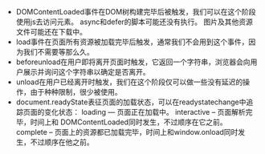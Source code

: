 

- DOMContentLoaded事件在DOM树构建完毕后被触发，我们可以在这个阶段使用js去访问元素。
async和defer的脚本可能还没有执行。
图片及其他资源文件可能还在下载中。
- load事件在页面所有资源被加载完毕后触发，通常我们不会用到这个事件，因为我们不需要等那么久。
- beforeunload在用户即将离开页面时触发，它返回一个字符串，浏览器会向用户展示并询问这个字符串以确定是否离开。
- unload在用户已经离开时触发，我们在这个阶段仅可以做一些没有延迟的操作，由于种种限制，很少被使用。
- document.readyState表征页面的加载状态，可以在readystatechange中追踪页面的变化状态：
loading — 页面正在加载中。
interactive – 页面解析完毕，时间上和 DOMContentLoaded同时发生，不过顺序在它之前。
complete – 页面上的资源都已加载完毕，时间上和window.onload同时发生，不过顺序在他之前。